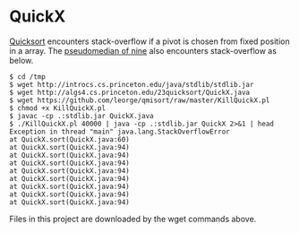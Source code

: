 # QuickX

[Quicksort](http://algs4.cs.princeton.edu/23quicksort)
encounters stack-overflow if a pivot is chosen from fixed position in a array.
The [pseudomedian of nine](https://en.wikipedia.org/wiki/Quicksort#History)
also encounters stack-overflow as below.

    $ cd /tmp
    $ wget http://introcs.cs.princeton.edu/java/stdlib/stdlib.jar
    $ wget http://algs4.cs.princeton.edu/23quicksort/QuickX.java
    $ wget https://github.com/leorge/qmisort/raw/master/KillQuickX.pl
    $ chmod +x KillQuickX.pl
    $ javac -cp .:stdlib.jar QuickX.java
    $ ./KillQuickX.pl 40000 | java -cp .:stdlib.jar QuickX 2>&1 | head
    Exception in thread "main" java.lang.StackOverflowError 
	at QuickX.sort(QuickX.java:60) 
	at QuickX.sort(QuickX.java:94) 
	at QuickX.sort(QuickX.java:94) 
	at QuickX.sort(QuickX.java:94) 
	at QuickX.sort(QuickX.java:94) 
	at QuickX.sort(QuickX.java:94) 
	at QuickX.sort(QuickX.java:94) 
	at QuickX.sort(QuickX.java:94) 
	at QuickX.sort(QuickX.java:94) 

Files in this project are downloaded by the wget commands above.
